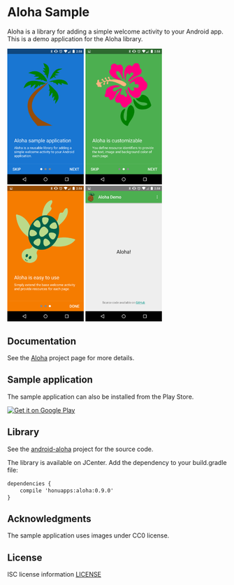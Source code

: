 Aloha Sample
============
Aloha is a library for adding a simple welcome activity to your Android app. This is a demo application for
the Aloha library.

<img src='res/prod/screenshots/nexus5/welcome_page_0.png' width=175/>
<img src='res/prod/screenshots/nexus5/welcome_page_1.png' width=175/>
<img src='res/prod/screenshots/nexus5/welcome_page_2.png' width=175/>
<img src='res/prod/screenshots/nexus5/main_activity.png' width=175/>

Documentation
-------------
See the [Aloha](http://bdiegel.github.io/android-aloha) project page for more details.

Sample application
------------------
The sample application can also be installed from the Play Store.

  <a href="https://play.google.com/store/apps/details?id=com.honu.aloha.sample">
    <img alt="Get it on Google Play" src="https://developer.android.com/images/brand/en_generic_rgb_wo_45.png" />
  </a>

Library
-------
See the [android-aloha](https://github.com/bdiegel/android-aloha) project for the source code.

The library is available on JCenter. Add the dependency to your build.gradle file:

    dependencies {
        compile 'honuapps:aloha:0.9.0'
    }

Acknowledgments
---------------
The sample application uses images under CC0 license.

License
-------
ISC license information [LICENSE](LICENSE.txt)

